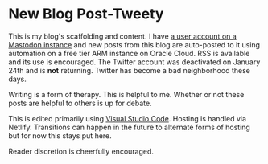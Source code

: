 # New Blog Post-Tweety

This is my blog's scaffolding and content.  I have [a user account on a Mastodon instance](https://mas.to/@smkellat) and new posts from this blog are auto-posted to it using automation on a free tier ARM instance on Oracle Cloud.  RSS is available and its use is encouraged.  The Twitter account was deactivated on January 24th and is **not** returning.  Twitter has become a bad neighborhood these days.

Writing is a form of therapy.  This is helpful to me.  Whether or not these posts are helpful to others is up for debate.

This is edited primarily using [Visual Studio Code](https://en.wikipedia.org/w/index.php?title=Visual_Studio_Code&oldid=1128781165).  Hosting is handled via Netlify.  Transitions can happen in the future to alternate forms of hosting but for now this stays put here.

Reader discretion is cheerfully encouraged.
